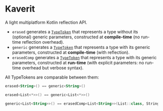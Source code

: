 Kaverit
===========

A light multiplatform Kotlin reflection API.

* `erased` generates a [`TypeToken`](https://github.com/kosi-libs/Kaverit/blob/master/kaverit/src/commonMain/kotlin/org/kodein/type/TypeToken.kt) that represents a type without its (optional) generic parameters, constructed at **compile-time** (no run-time reflection overhead).
* `generic` generates a [`TypeToken`](https://github.com/kosi-libs/Kaverit/blob/master/kaverit/src/commonMain/kotlin/org/kodein/type/TypeToken.kt) that represents a type with its generic parameters, constructed at **compile-time** (with reflection).
* `erasedComp` generates a [`TypeToken`](https://github.com/kosi-libs/Kaverit/blob/master/kaverit/src/commonMain/kotlin/org/kodein/type/TypeToken.kt) that represents a type with its generic parameters, constructed at **run-time** (with explicit parameters: no run-time overhead but verbose syntax).

All TypeTokens are comparable between them:

```kotlin
erased<String>() == generic<String>()

erased<List<*>>() == generic<List<*>>()

generic<List<String>>() == erasedComp<List<String>>(List::class, String::class)
```
